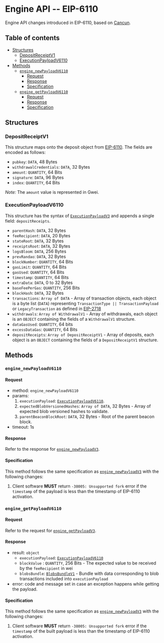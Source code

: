# Engine API -- EIP-6110

Engine API changes introduced in EIP-6110, based on [Cancun](../cancun.md).

## Table of contents

<!-- START doctoc generated TOC please keep comment here to allow auto update -->
<!-- DON'T EDIT THIS SECTION, INSTEAD RE-RUN doctoc TO UPDATE -->

- [Structures](#structures)
  - [DepositReceiptV1](#depositreceiptv1)
  - [ExecutionPayloadV6110](#executionpayloadv6110)
- [Methods](#methods)
  - [`engine_newPayloadV6110`](#engine_newpayloadv6110)
    - [Request](#request)
    - [Response](#response)
    - [Specification](#specification)
  - [`engine_getPayloadV6110`](#engine_getpayloadv6110)
    - [Request](#request-1)
    - [Response](#response-1)
    - [Specification](#specification-1)

<!-- END doctoc generated TOC please keep comment here to allow auto update -->

## Structures

### DepositReceiptV1
This structure maps onto the deposit object from [EIP-6110](https://eips.ethereum.org/EIPS/eip-6110).
The fields are encoded as follows:

- `pubkey`: `DATA`, 48 Bytes
- `withdrawalCredentials`: `DATA`, 32 Bytes
- `amount`: `QUANTITY`, 64 Bits
- `signature`: `DATA`, 96 Bytes
- `index`: `QUANTITY`, 64 Bits

*Note:* The `amount` value is represented in Gwei.

### ExecutionPayloadV6110

This structure has the syntax of [`ExecutionPayloadV3`](../cancun.md#executionpayloadv2) and appends a single field: `depositReceipts`.

- `parentHash`: `DATA`, 32 Bytes
- `feeRecipient`:  `DATA`, 20 Bytes
- `stateRoot`: `DATA`, 32 Bytes
- `receiptsRoot`: `DATA`, 32 Bytes
- `logsBloom`: `DATA`, 256 Bytes
- `prevRandao`: `DATA`, 32 Bytes
- `blockNumber`: `QUANTITY`, 64 Bits
- `gasLimit`: `QUANTITY`, 64 Bits
- `gasUsed`: `QUANTITY`, 64 Bits
- `timestamp`: `QUANTITY`, 64 Bits
- `extraData`: `DATA`, 0 to 32 Bytes
- `baseFeePerGas`: `QUANTITY`, 256 Bits
- `blockHash`: `DATA`, 32 Bytes
- `transactions`: `Array of DATA` - Array of transaction objects, each object is a byte list (`DATA`) representing `TransactionType || TransactionPayload` or `LegacyTransaction` as defined in [EIP-2718](https://eips.ethereum.org/EIPS/eip-2718)
- `withdrawals`: `Array of WithdrawalV1` - Array of withdrawals, each object is an `OBJECT` containing the fields of a `WithdrawalV1` structure.
- `dataGasUsed`: `QUANTITY`, 64 bits
- `excessDataGas`: `QUANTITY`, 64 Bits
- `depositReceipts`: `Array of DepositReceiptV1` - Array of deposits, each object is an `OBJECT` containing the fields of a `DepositReceiptV1` structure.

## Methods

### `engine_newPayloadV6110`

#### Request

* method: `engine_newPayloadV6110`
* params:
  1. `executionPayload`: [`ExecutionPayloadV6110`](#ExecutionPayloadV6110).
  2. `expectedBlobVersionedHashes`: `Array of DATA`, 32 Bytes - Array of expected blob versioned hashes to validate.
  3. `parentBeaconBlockRoot`: `DATA`, 32 Bytes - Root of the parent beacon block.
* timeout: 1s

#### Response

Refer to the response for [`engine_newPayloadV3`](../cancun.md#engine_newpayloadv3).

#### Specification

This method follows the same specification as [`engine_newPayloadV3`](../cancun.md#engine_newpayloadv3) with the following changes:

1. Client software **MUST** return `-38005: Unsupported fork` error if the `timestamp` of the payload is less than the timestamp of EIP-6110 activation.

### `engine_getPayloadV6110`

#### Request

Refer to the request for [`engine_getPayloadV3`](../cancun.md#engine_getPayloadV3).

#### Response

* result: `object`
  - `executionPayload`: [`ExecutionPayloadV6110`](#ExecutionPayloadV6110)
  - `blockValue` : `QUANTITY`, 256 Bits - The expected value to be received by the `feeRecipient` in wei
  - `blobsBundle`: [`BlobsBundleV1`](../cancun.md#BlobsBundleV1) - Bundle with data corresponding to blob transactions included into `executionPayload`
* error: code and message set in case an exception happens while getting the payload.

#### Specification

This method follows the same specification as [`engine_newPayloadV3`](../cancun.md#engine_newpayloadv3) with the following changes:

1. Client software **MUST** return `-38005: Unsupported fork` error if the `timestamp` of the built payload is less than the timestamp of EIP-6110 activation.
